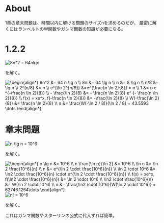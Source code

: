 # About
1章の章末問題は、時間以内に解ける問題のサイズnを求めるのだが、
厳密に解くにはランベルトのW関数やガンマ関数の知識が必要になる。

# 1.2.2 

<img src="https://latex.codecogs.com/gif.latex?8n^2&space;=&space;64nlgn" title="8n^2 = 64nlgn" />

を解く。

<img src="https://latex.codecogs.com/gif.latex?\begin{align*}&space;8n^2&space;&=&space;64&space;n&space;\lg&space;n&space;\\&space;8n&space;&=&space;64&space;\lg&space;n&space;\\&space;n&space;&=&space;8&space;\lg&space;n&space;\\&space;n/8&space;&=&space;\lg&space;n&space;\\&space;2^{n/8}&space;&=&space;n&space;\\&space;e^{\ln&space;2^{n/8}}&space;&=e^{\frac{n&space;\ln&space;2}{8}}&space;=&space;n&space;\\&space;1&space;&=&space;n&space;e&space;^{-\frac{n&space;\ln&space;2}{8}}&space;\\&space;-&space;\frac{\ln&space;2}{8}&space;&=&space;-&space;\frac{n&space;\ln&space;2}{8}&space;e^&space;{-&space;\frac{n&space;\ln&space;2}{8}}&space;\\&space;f(x)&space;=&space;xe^x,&space;f(-\frac{n&space;\ln&space;2}{8})&space;&=&space;-\frac{\ln&space;2}{8}&space;\\&space;W(-\frac{\ln&space;2}{8})&space;&=&space;\frac{n&space;\ln&space;2}{8}&space;\\&space;n&space;&=&space;\frac{W(-\ln&space;2&space;/&space;8)}{\ln&space;2&space;/&space;8}&space;=&space;43.5593&space;\dots&space;\end{align*}" title="\begin{align*} 8n^2 &= 64 n \lg n \\ 8n &= 64 \lg n \\ n &= 8 \lg n \\ n/8 &= \lg n \\ 2^{n/8} &= n \\ e^{\ln 2^{n/8}} &=e^{\frac{n \ln 2}{8}} = n \\ 1 &= n e ^{-\frac{n \ln 2}{8}} \\ - \frac{\ln 2}{8} &= - \frac{n \ln 2}{8} e^ {- \frac{n \ln 2}{8}} \\ f(x) = xe^x, f(-\frac{n \ln 2}{8}) &= -\frac{\ln 2}{8} \\ W(-\frac{\ln 2}{8}) &= \frac{n \ln 2}{8} \\ n &= \frac{W(-\ln 2 / 8)}{\ln 2 / 8} = 43.5593 \dots \end{align*}" />


# 章末問題

<img src="https://latex.codecogs.com/gif.latex?n&space;\lg&space;n&space;=&space;10^6" title="n \lg n = 10^6" /> 

を解く。

<img src="https://latex.codecogs.com/gif.latex?\begin{align*}&space;n&space;\lg&space;n&space;&=&space;10^6&space;\\&space;n&space;\frac{\ln&space;n}{\ln&space;2}&space;&=&space;10^6&space;\\&space;\ln&space;n&space;&=&space;\ln&space;2&space;\frac{10^6}{n}&space;\\&space;n&space;&=&space;e^{\ln&space;2&space;\cdot&space;\frac{10^6}{n}}&space;\\&space;\ln&space;2&space;\cdot&space;10^6&space;&=&space;\ln2&space;\cdot&space;\frac{10^6}{n}&space;\cdot&space;e^{\ln&space;2&space;\cdot&space;\frac{10^6}{n}}&space;\\&space;f(x)&space;=&space;xe^x,&space;f(\ln2&space;\cdot&space;\frac{10^6}{n})&space;&=&space;\ln&space;2&space;\cdot&space;10^6&space;\\&space;\ln2&space;\cdot&space;\frac{10^6}{n}&space;&=&space;W(\ln&space;2&space;\cdot&space;10^6)&space;\\&space;n&space;&=&space;\frac{\ln2&space;\cdot&space;10^6}{W(\ln&space;2&space;\cdot&space;10^6)}&space;=&space;62746.1264\dots&space;\end{align*}" title="\begin{align*} n \lg n &= 10^6 \\ n \frac{\ln n}{\ln 2} &= 10^6 \\ \ln n &= \ln 2 \frac{10^6}{n} \\ n &= e^{\ln 2 \cdot \frac{10^6}{n}} \\ \ln 2 \cdot 10^6 &= \ln2 \cdot \frac{10^6}{n} \cdot e^{\ln 2 \cdot \frac{10^6}{n}} \\ f(x) = xe^x, f(\ln2 \cdot \frac{10^6}{n}) &= \ln 2 \cdot 10^6 \\ \ln2 \cdot \frac{10^6}{n} &= W(\ln 2 \cdot 10^6) \\ n &= \frac{\ln2 \cdot 10^6}{W(\ln 2 \cdot 10^6)} = 62746.1264\dots \end{align*}" />


<img src="https://latex.codecogs.com/gif.latex?n!&space;=&space;10^6" title="n! = 10^6" />

を解く。

これはガンマ関数やスターリンの公式に代入すれば簡単。
